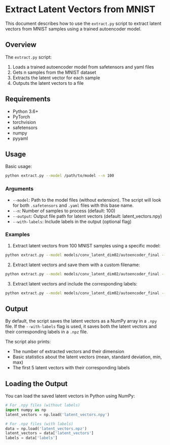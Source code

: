 # Extract Latent Vectors from MNIST

This document describes how to use the `extract.py` script to extract latent vectors from MNIST samples using a trained autoencoder model.

## Overview

The `extract.py` script:
1. Loads a trained autoencoder model from safetensors and yaml files
2. Gets n samples from the MNIST dataset
3. Extracts the latent vector for each sample
4. Outputs the latent vectors to a file

## Requirements

- Python 3.6+
- PyTorch
- torchvision
- safetensors
- numpy
- pyyaml

## Usage

Basic usage:

```bash
python extract.py --model /path/to/model --n 100
```

### Arguments

- `--model`: Path to the model files (without extension). The script will look for both `.safetensors` and `.yaml` files with this base name.
- `--n`: Number of samples to process (default: 100)
- `--output`: Output file path for latent vectors (default: latent_vectors.npy)
- `--with-labels`: Include labels in the output (optional flag)

### Examples

1. Extract latent vectors from 100 MNIST samples using a specific model:

```bash
python extract.py --model models/conv_latent_dim02/autoencoder_final --n 100
```

2. Extract latent vectors and save them with a custom filename:

```bash
python extract.py --model models/conv_latent_dim02/autoencoder_final --n 50 --output my_latent_vectors.npy
```

3. Extract latent vectors and include the corresponding labels:

```bash
python extract.py --model models/conv_latent_dim02/autoencoder_final --n 200 --with-labels --output mnist_vectors_with_labels.npz
```

## Output

By default, the script saves the latent vectors as a NumPy array in a `.npy` file. If the `--with-labels` flag is used, it saves both the latent vectors and their corresponding labels in a `.npz` file.

The script also prints:
- The number of extracted vectors and their dimension
- Basic statistics about the latent vectors (mean, standard deviation, min, max)
- The first 5 latent vectors with their corresponding labels

## Loading the Output

You can load the saved latent vectors in Python using NumPy:

```python
# For .npy files (without labels)
import numpy as np
latent_vectors = np.load('latent_vectors.npy')

# For .npz files (with labels)
data = np.load('latent_vectors.npz')
latent_vectors = data['latent_vectors']
labels = data['labels']
```